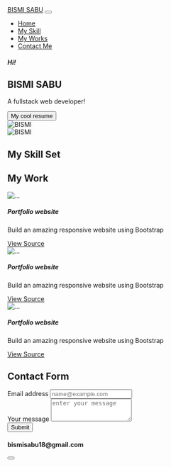 <!DOCTYPE html>
<html>
  <head>
    <meta charset="utf-8">
    <meta name="viewport" content="width=device-width">
    <title>repl.it</title>
    <link href="https://cdn.jsdelivr.net/npm/bootstrap@5.0.1/dist/css/bootstrap.min.css" rel="stylesheet" integrity="sha384-+0n0xVW2eSR5OomGNYDnhzAbDsOXxcvSN1TPprVMTNDbiYZCxYbOOl7+AMvyTG2x" crossorigin="anonymous">
    <link rel="stylesheet" href="https://cdnjs.cloudflare.com/ajax/libs/font-awesome/5.15.3/css/all.min.css" integrity="sha512-iBBXm8fW90+nuLcSKlbmrPcLa0OT92xO1BIsZ+ywDWZCvqsWgccV3gFoRBv0z+8dLJgyAHIhR35VZc2oM/gI1w==" crossorigin="anonymous" referrerpolicy="no-referrer" />
  </head>
  <body>
    <!-- Navbar -->
    <nav class="navbar sticky-top navbar-expand-lg navbar-dark bg-primary">
  <div class="container-fluid">
    <a class="navbar-brand" href="#">BISMI SABU</a>
    <button class="navbar-toggler" type="button" data-bs-toggle="collapse" data-bs-target="#navbarSupportedContent" aria-controls="navbarSupportedContent" aria-expanded="false" aria-label="Toggle navigation">
      <span class="navbar-toggler-icon"></span>
    </button>
    <div class="collapse navbar-collapse" id="navbarSupportedContent">
      <ul class="navbar-nav me-auto mb-2 mb-lg-0">
        <li class="nav-item">
          <a class="nav-link active" aria-current="page" href="#hero">Home</a>
        </li>
        <li class="nav-item">
          <a class="nav-link" href="#skills">My Skill</a>
        </li>
        <li class="nav-item">
          <a class="nav-link" href="#work">My Works</a>
        </li>
        <li class="nav-item">
          <a class="nav-link" href="#contact">Contact Me</a>
        </li>
      </ul>
    </div>
  </div>
</nav>
<main class="container mt-3">
  <section id="hero" class="d-flex justify-content-sm-center justify-content-md-evenly align-items-center flex-column-reverse gap-3 flex-md-row">
    <!--Hero-->
    <div  class="d-flex justify-content-sm-center align-items-center flex-column justify-content-md-start align-items-md-start">
      <h5>Hi!</h5>
      <h1>BISMI SABU</h1>
      <p>A fullstack web developer!</p>
      <button class="btn btn-primary btn-sm">My cool resume</button>
    </div>
    <div class="d-md-none w-50 w-50">
      <img src="https://images.unsplash.com/photo-1535713875002-d1d0cf377fde?ixid=MnwxMjA3fDB8MHxzZWFyY2h8MXx8dXNlcnxlbnwwfHwwfHw%3D&ixlib=rb-1.2.1&w=1000&q=80" alt="BISMI" class="w-100 h-100 rounded-circle shadow">
    </div>
    <div class="d-none d-md-block w-25 h-25">
      <img src="https://images.unsplash.com/photo-1535713875002-d1d0cf377fde?ixid=MnwxMjA3fDB8MHxzZWFyY2h8MXx8dXNlcnxlbnwwfHwwfHw%3D&ixlib=rb-1.2.1&w=1000&q=80" alt="BISMI" class="w-100 h-100 rounded-circle shadow">
    </div>
  </section>
  <section id="skills" class="mt-5 p-4 ">
    <!--My Skills-->
<h1 class="text-primary text-center">My Skill Set</h1>
<div class="mt-4 d-md-none d-flex justify-content-evenly">
  <i class="fab fa-html5 fa-3x" style="color:#f4470b;"></i>
  <i class="fab fa-css3-alt fa-3x text-primary"></i>
  <i class="fab fa-bootstrap fa-3x" style="color:#730fef"></i>
</div>
<div class="mt-4 d-none d-md-flex justify-content-evenly">
  <i class="fab fa-html5 fa-7x" style="color:#f4470b;"></i>
  <i class="fab fa-css3-alt fa-7x text-primary"></i>
  <i class="fab fa-bootstrap fa-7x" style="color:#730fef"></i>
</div>
  </section>
  <section id="work"class="mt-5 p-4 ">
    <!--My Work-->
  <h1 class="text-primary text-center">My Work</h1>
  <div class="row">
    <div class="col-sm col-md-4">
  <div class="card mb-2">
  <img src="https://images.unsplash.com/photo-1488590528505-98d2b5aba04b?ixid=MnwxMjA3fDB8MHxwaG90by1wYWdlfHx8fGVufDB8fHx8&ixlib=rb-1.2.1&auto=format&fit=crop&w=750&q=80" class="card-img-top" alt="...">
  <div class="card-body">
    <h5 class="card-title">Portfolio website</h5>
    <p class="card-text">Build an amazing responsive website using Bootstrap</p>
    <a href="#" class="btn btn-dark">View Source<i class="fab fa-github"></i></a>
  </div>
</div>
  </div>
    <div class="col-sm col-md-4">
  <div class="card mb-2">
  <img src="https://images.unsplash.com/photo-1488590528505-98d2b5aba04b?ixid=MnwxMjA3fDB8MHxwaG90by1wYWdlfHx8fGVufDB8fHx8&ixlib=rb-1.2.1&auto=format&fit=crop&w=750&q=80" class="card-img-top" alt="...">
  <div class="card-body">
    <h5 class="card-title">Portfolio website</h5>
    <p class="card-text">Build an amazing responsive website using Bootstrap</p>
    <a href="#" class="btn btn-dark">View Source<i class="fab fa-github"></i></a>
  </div>
</div>
  </div>
   <div class="col-sm col-md-4">
  <div class="card mb-2">
  <img src="https://images.unsplash.com/photo-1488590528505-98d2b5aba04b?ixid=MnwxMjA3fDB8MHxwaG90by1wYWdlfHx8fGVufDB8fHx8&ixlib=rb-1.2.1&auto=format&fit=crop&w=750&q=80" class="card-img-top" alt="...">
  <div class="card-body">
    <h5 class="card-title">Portfolio website</h5>
    <p class="card-text">Build an amazing responsive website using Bootstrap</p>
    <a href="#" class="btn btn-dark">View Source<i class="fab fa-github"></i></a>
  </div>
</div>
  </div>
  </div>
  </section>
  <section id="contact"class="mt-4 py-4">
    <!-- Contact Me -->
    <h1 class="text-primary text-center">Contact Form</h1>
    <div class="row">
      <div class="col-sm col-md-8">
    <form>
<div class="mb-3">
  <label for="exampleFormControlInput1" class="form-label">Email address</label>
  <input type="email" required class="form-control" id="exampleFormControlInput1" placeholder="name@example.com">
</div>
<div class="mb-3">
  <label for="exampleFormControlTextarea1" class="form-label">Your message</label>
  <textarea class="form-control" id="exampleFormControlTextarea1" required placeholder="enter your message" rows="3"></textarea>
</div>
 <button type="submit" class="btn btn-primary">Submit</button>
    </form>
      </div>
      <div class="col-sm col-md-4">
    <div class="mt-3">
      <h4><i class="fas fa-at text-primary"></i>bismisabu18@gmail.com</h4>
      <button type="button" class="btn btn-link">
        <a href="https://github.com/AJITHPS7"><i class="fab fa-github"></i></a>
      </button>
    </div>
    </div>
  </section>
</main>
    <script src="https://cdn.jsdelivr.net/npm/bootstrap@5.0.1/dist/js/bootstrap.bundle.min.js" integrity="sha384-gtEjrD/SeCtmISkJkNUaaKMoLD0//ElJ19smozuHV6z3Iehds+3Ulb9Bn9Plx0x4" crossorigin="anonymous"></script>
  </body>
</html>
